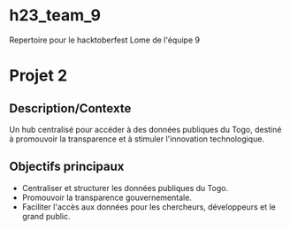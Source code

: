 # h23_team_9
 Repertoire pour le hacktoberfest Lome de l'équipe 9
# Projet 2
## Description/Contexte 
Un hub centralisé pour accéder à des données publiques du Togo, destiné à promouvoir la transparence et à stimuler l'innovation technologique.
## Objectifs principaux
- Centraliser et structurer les données publiques du Togo.
- Promouvoir la transparence gouvernementale.
- Faciliter l'accès aux données pour les chercheurs, développeurs et le grand public.

